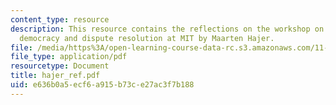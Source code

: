 ```yaml
---
content_type: resource
description: This resource contains the reflections on the workshop on deliberative
  democracy and dispute resolution at MIT by Maarten Hajer.
file: /media/https%3A/open-learning-course-data-rc.s3.amazonaws.com/11-969-workshop-on-deliberative-democracy-and-dispute-resolution-summer-2005/e636b0a5ecf6a915b73ce27ac3f7b188_hajer_ref.pdf
file_type: application/pdf
resourcetype: Document
title: hajer_ref.pdf
uid: e636b0a5-ecf6-a915-b73c-e27ac3f7b188
---
```

